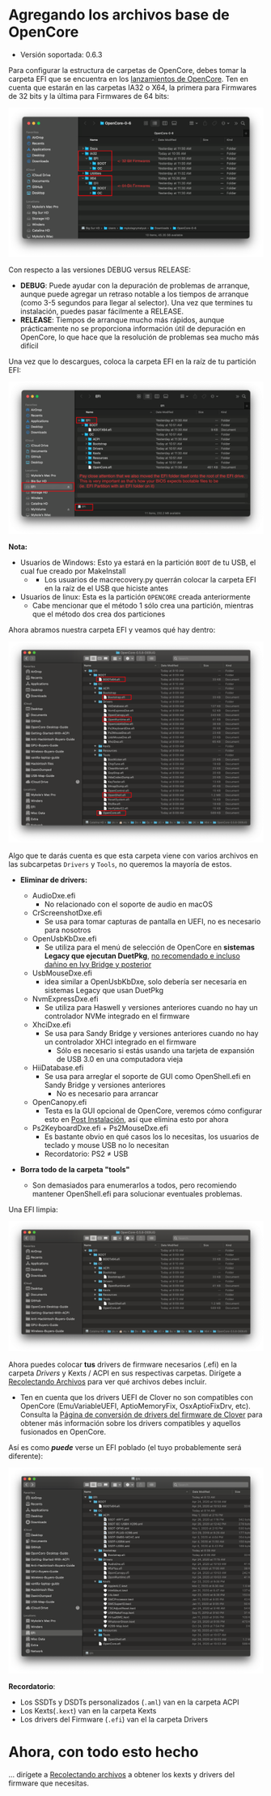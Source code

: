 # Agregando los archivos base de OpenCore

* Versión soportada: 0.6.3

Para configurar la estructura de carpetas de OpenCore, debes tomar la carpeta EFI que se encuentra en los [lanzamientos de OpenCore](https://github.com/acidanthera/OpenCorePkg/releases/). Ten en cuenta que estarán en las carpetas IA32 o X64, la primera para Firmwares de 32 bits y la última para Firmwares de 64 bits:

![](../images/installer-guide/opencore-efi-md/ia32-x64.png)

Con respecto a las versiones DEBUG versus RELEASE:

* **DEBUG**: Puede ayudar con la depuración de problemas de arranque, aunque puede agregar un retraso notable a los tiempos de arranque (como 3-5 segundos para llegar al selector). Una vez que termines tu instalación, puedes pasar fácilmente a RELEASE.
* **RELEASE**: Tiempos de arranque mucho más rápidos, aunque prácticamente no se proporciona información útil de depuración en OpenCore, lo que hace que la resolución de problemas sea mucho más difícil

Una vez que lo descargues, coloca la carpeta EFI en la raíz de tu partición EFI:

![](../images/installer-guide/opencore-efi-md/efi-moved.png)

**Nota:**

* Usuarios de Windows: Esto ya estará en la partición `BOOT` de tu USB, el cual fue creado por MakeInstall
  * * Los usuarios de macrecovery.py querrán colocar la carpeta EFI en la raíz de el USB que hiciste antes
* Usuarios de linux: Esta es la partición `OPENCORE` creada anteriormente
  * Cabe mencionar que el método 1 sólo crea una partición, mientras que el método dos crea dos particiones

Ahora abramos nuestra carpeta EFI y veamos qué hay dentro:

![Carpeta EFI base](../images/installer-guide/opencore-efi-md/base-efi.png)

Algo que te darás cuenta es que esta carpeta viene con varios archivos en las subcarpetas `Drivers` y `Tools`, no queremos la mayoría de estos.

* **Eliminar de drivers:**
  * AudioDxe.efi
    * No relacionado con el soporte de audio en macOS
  * CrScreenshotDxe.efi
    * Se usa para tomar capturas de pantalla en UEFI, no es necesario para nosotros
  * OpenUsbKbDxe.efi
    * Se utiliza para el menú de selección de OpenCore en **sistemas Legacy que ejecutan DuetPkg**, [no recomendado e incluso dañino en Ivy Bridge y posterior](https://applelife.ru/threads/opencore-obsuzhdenie-i-ustanovka.2944066/page-176#post-856653)
  * UsbMouseDxe.efi
    * idea similar a OpenUsbKbDxe, solo debería ser necesaria en sistemas Legacy que usan DuetPkg
  * NvmExpressDxe.efi
    * Se utiliza para Haswell y versiones anteriores cuando no hay un controlador NVMe integrado en el firmware
  * XhciDxe.efi
    * Se usa para Sandy Bridge y versiones anteriores cuando no hay un controlador XHCI integrado en el firmware
      * Sólo es necesario si estás usando una tarjeta de expansión de USB 3.0 en una computadora vieja
  * HiiDatabase.efi
    * Se usa para arreglar el soporte de GUI como OpenShell.efi en Sandy Bridge y versiones anteriores
      * No es necesario para arrancar
  * OpenCanopy.efi
    * Testa es la GUI opcional de OpenCore, veremos cómo configurar esto en [Post Instalación](https://dortania.github.io/OpenCore-Post-Install/cosmetic/gui.html), así que elimina esto por ahora
  * Ps2KeyboardDxe.efi + Ps2MouseDxe.efi
    * Es bastante obvio en qué casos los lo necesitas, los usuarios de teclado y mouse USB no lo necesitan
    * Recordatorio: PS2 ≠ USB

* **Borra todo de la carpeta "tools"**
  * Son demasiados para enumerarlos a todos, pero recomiendo mantener OpenShell.efi para solucionar eventuales problemas.

Una EFI limpia:

![EFI limpia](../images/installer-guide/opencore-efi-md/clean-efi.png)

Ahora puedes colocar **tus** drivers de firmware necesarios (.efi) en la carpeta _Drivers_ y Kexts / ACPI en sus respectivas carpetas. Dirígete a [Recolectando Archivos](../ktext.md) para ver qué archivos debes incluir. 

* Ten en cuenta que los drivers UEFI de Clover no son compatibles con OpenCore (EmuVariableUEFI, AptioMemoryFix, OsxAptioFixDrv, etc). Consulta la [Página de conversión de drivers del firmware de Clover](https://github.com/dortania/OpenCore-Install-Guide/blob/master/clover-conversion/clover-efi.md) para obtener más información sobre los drivers compatibles y aquellos fusionados en OpenCore.

Así es como ***puede*** verse un EFI poblado (el tuyo probablemente será diferente):

![Carpeta EFI populada](../images/installer-guide/opencore-efi-md/populated-efi.png)

**Recordatorio**:

* Los SSDTs y DSDTs personalizados (`.aml`) van en la carpeta ACPI
* Los Kexts(`.kext`) van en la carpeta Kexts
* Los drivers del Firmware (`.efi`) van el la carpeta Drivers

# Ahora, con todo esto hecho

... dirígete a [Recolectando archivos](/ktext.md) a obtener los kexts y drivers del firmware que necesitas.
